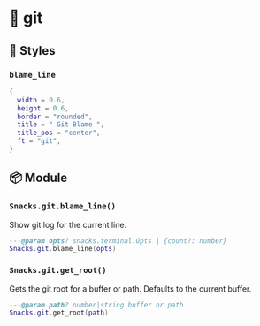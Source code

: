 # 🍿 git

<!-- docgen -->

## 🎨 Styles

### `blame_line`

```lua
{
  width = 0.6,
  height = 0.6,
  border = "rounded",
  title = " Git Blame ",
  title_pos = "center",
  ft = "git",
}
```

## 📦 Module

### `Snacks.git.blame_line()`

Show git log for the current line.

```lua
---@param opts? snacks.terminal.Opts | {count?: number}
Snacks.git.blame_line(opts)
```

### `Snacks.git.get_root()`

Gets the git root for a buffer or path.
Defaults to the current buffer.

```lua
---@param path? number|string buffer or path
Snacks.git.get_root(path)
```
